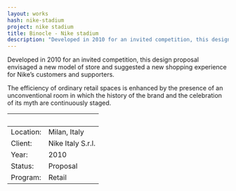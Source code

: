 ```yaml
---
layout: works
hash: nike-stadium
project: nike stadium
title: Binocle - Nike stadium
description: "Developed in 2010 for an invited competition, this design proposal envisaged a new model of store and suggested a new shopping experience for Nike’s customers"
---
```


Developed in 2010 for an invited competition, this design proposal envisaged a new model of store and suggested a new shopping experience for Nike’s customers and supporters.

The efficiency of ordinary retail spaces is enhanced by the presence of an unconventional room in which the history of the brand and the celebration of its myth are continuously staged.

|&nbsp;|&nbsp;|
|:----------|:---------------|
| Location: | Milan, Italy      |
| Client:   | Nike Italy S.r.l. |
| Year:     | 2010              |
| Status:   | Proposal          |
| Program:  | Retail            |
